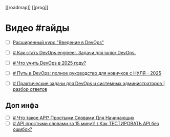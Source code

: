 [[roadmap]] [[prog]]

# Видео #гайды 

- [ ] [Расширенный курс "Введение в DevOps"](https://youtube.com/playlist?list=PLQoP6S9f51EZM0-WqAWAAkwAB28gnWkTb&si=ex5Rre_Tpd9N-YP1)
- [ ] [# Как стать DevOps engineer. Задачи для junior DevOps.](https://www.youtube.com/watch?v=n1V3CcH9Ta0)

- [ ] [# Что учить DevOps в 2025 году?](https://www.youtube.com/watch?v=dI_rZ8G7CKg)
- [ ] [# Путь в DevOps: полное руководство для новичков с НУЛЯ - 2025](https://www.youtube.com/watch?v=8kvMficZrIo)


- [ ] [# Практические задачи для DevOps и системных администраторов | разбор ответов](https://www.youtube.com/watch?v=tj5sEpTVl90)


## Доп инфа

- [ ] [# Что такое API? Простыми Словами Для Начинающих](https://www.youtube.com/watch?v=lH2a0A6NO34)
- [ ] [# API простыми словами за 15 минут! / Как ТЕСТИРОВАТЬ API без ошибок?](https://www.youtube.com/watch?v=Ue1c2HXZi9w)